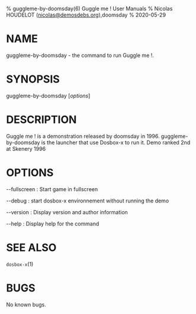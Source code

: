 % guggleme-by-doomsday(6) Guggle me ! User Manuals
% Nicolas HOUDELOT (nicolas@demosdebs.org),doomsday
% 2020-05-29

# NAME
guggleme-by-doomsday - the command to run Guggle me !.

# SYNOPSIS
guggleme-by-doomsday [*options*]

# DESCRIPTION
Guggle me ! is a demonstration released by doomsday in 1996.
guggleme-by-doomsday is the launcher that use Dosbox-x to run it.
Demo ranked 2nd at Skenery 1996

# OPTIONS
\--fullscreen
:   Start game in fullscreen

\--debug
:   start dosbox-x environnement without running the demo

\--version
:   Display version and author information

\--help
:   Display help for the command

# SEE ALSO
`dosbox-x`(1)

# BUGS
No known bugs.
